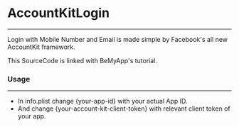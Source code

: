 # AccountKitLogin
___
Login with Mobile Number and Email is made simple by Facebook's all new AccountKit framework.

This SourceCode is linked with BeMyApp's tutorial.
  
### Usage
___
 - In info.plist change {your-app-id} with your actual App ID.
 - And change {your-account-kit-client-token} with relevant client token of your app.
